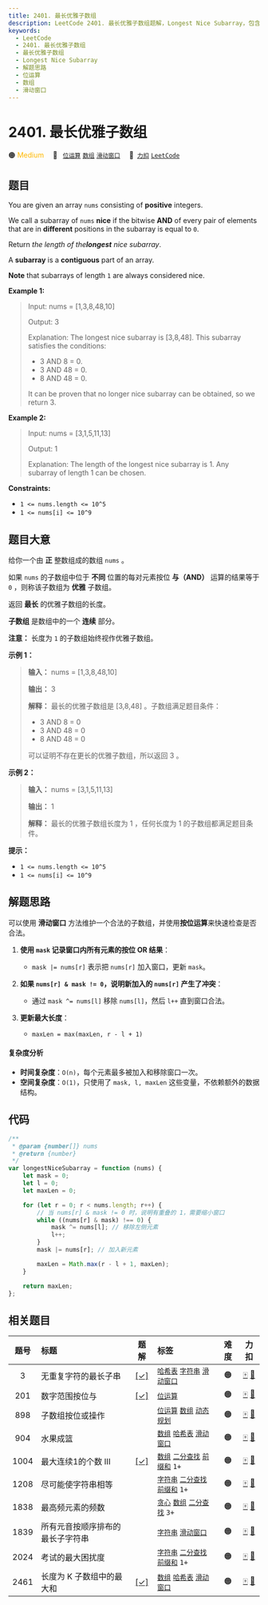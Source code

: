 ```yaml
---
title: 2401. 最长优雅子数组
description: LeetCode 2401. 最长优雅子数组题解，Longest Nice Subarray，包含解题思路、复杂度分析以及完整的 JavaScript 代码实现。
keywords:
  - LeetCode
  - 2401. 最长优雅子数组
  - 最长优雅子数组
  - Longest Nice Subarray
  - 解题思路
  - 位运算
  - 数组
  - 滑动窗口
---
```


# 2401. 最长优雅子数组

🟠 <font color=#ffb800>Medium</font>&emsp; 🔖&ensp; [`位运算`](/tag/bit-manipulation.md) [`数组`](/tag/array.md) [`滑动窗口`](/tag/sliding-window.md)&emsp; 🔗&ensp;[`力扣`](https://leetcode.cn/problems/longest-nice-subarray) [`LeetCode`](https://leetcode.com/problems/longest-nice-subarray)

## 题目

You are given an array `nums` consisting of **positive** integers.

We call a subarray of `nums` **nice** if the bitwise **AND** of every pair of
elements that are in **different** positions in the subarray is equal to `0`.

Return _the length of the**longest** nice subarray_.

A **subarray** is a **contiguous** part of an array.

**Note** that subarrays of length `1` are always considered nice.

**Example 1:**

> Input: nums = [1,3,8,48,10]
>
> Output: 3
>
> Explanation: The longest nice subarray is [3,8,48]. This subarray satisfies the conditions:
>
> - 3 AND 8 = 0.
> - 3 AND 48 = 0.
> - 8 AND 48 = 0.
>
> It can be proven that no longer nice subarray can be obtained, so we return 3.

**Example 2:**

> Input: nums = [3,1,5,11,13]
>
> Output: 1
>
> Explanation: The length of the longest nice subarray is 1. Any subarray of length 1 can be chosen.

**Constraints:**

- `1 <= nums.length <= 10^5`
- `1 <= nums[i] <= 10^9`

## 题目大意

给你一个由 **正** 整数组成的数组 `nums` 。

如果 `nums` 的子数组中位于 **不同** 位置的每对元素按位 **与（AND）** 运算的结果等于 `0` ，则称该子数组为 **优雅** 子数组。

返回 **最长** 的优雅子数组的长度。

**子数组** 是数组中的一个 **连续** 部分。

**注意：** 长度为 `1` 的子数组始终视作优雅子数组。

**示例 1：**

> **输入：** nums = [1,3,8,48,10]
>
> **输出：** 3
>
> **解释：** 最长的优雅子数组是 [3,8,48] 。子数组满足题目条件：
>
> - 3 AND 8 = 0
> - 3 AND 48 = 0
> - 8 AND 48 = 0
>
> 可以证明不存在更长的优雅子数组，所以返回 3 。

**示例 2：**

> **输入：** nums = [3,1,5,11,13]
>
> **输出：** 1
>
> **解释：** 最长的优雅子数组长度为 1 ，任何长度为 1 的子数组都满足题目条件。

**提示：**

- `1 <= nums.length <= 10^5`
- `1 <= nums[i] <= 10^9`

## 解题思路

可以使用 **滑动窗口** 方法维护一个合法的子数组，并使用**按位运算**来快速检查是否合法。

1. **使用 `mask` 记录窗口内所有元素的按位 OR 结果**：

   - `mask |= nums[r]` 表示把 `nums[r]` 加入窗口，更新 `mask`。

2. **如果 `nums[r] & mask != 0`，说明新加入的 `nums[r]` 产生了冲突**：

   - 通过 `mask ^= nums[l]` 移除 `nums[l]`，然后 `l++` 直到窗口合法。

3. **更新最大长度**：
   - `maxLen = max(maxLen, r - l + 1)`

#### 复杂度分析

- **时间复杂度**：`O(n)`，每个元素最多被加入和移除窗口一次。
- **空间复杂度**：`O(1)`，只使用了 `mask, l, maxLen` 这些变量，不依赖额外的数据结构。

## 代码

```javascript
/**
 * @param {number[]} nums
 * @return {number}
 */
var longestNiceSubarray = function (nums) {
	let mask = 0;
	let l = 0;
	let maxLen = 0;

	for (let r = 0; r < nums.length; r++) {
		// 当 nums[r] & mask != 0 时，说明有重叠的 1，需要缩小窗口
		while ((nums[r] & mask) !== 0) {
			mask ^= nums[l]; // 移除左侧元素
			l++;
		}
		mask |= nums[r]; // 加入新元素

		maxLen = Math.max(r - l + 1, maxLen);
	}

	return maxLen;
};
```

## 相关题目

<!-- prettier-ignore -->
| 题号 | 标题 | 题解 | 标签 | 难度 | 力扣 |
| :------: | :------ | :------: | :------ | :------: | :------: |
| 3 | 无重复字符的最长子串 | [[✓]](/problem/0003.md) |  [`哈希表`](/tag/hash-table.md) [`字符串`](/tag/string.md) [`滑动窗口`](/tag/sliding-window.md) | 🟠 | [🀄️](https://leetcode.cn/problems/longest-substring-without-repeating-characters) [🔗](https://leetcode.com/problems/longest-substring-without-repeating-characters) |
| 201 | 数字范围按位与 | [[✓]](/problem/0201.md) |  [`位运算`](/tag/bit-manipulation.md) | 🟠 | [🀄️](https://leetcode.cn/problems/bitwise-and-of-numbers-range) [🔗](https://leetcode.com/problems/bitwise-and-of-numbers-range) |
| 898 | 子数组按位或操作 |  |  [`位运算`](/tag/bit-manipulation.md) [`数组`](/tag/array.md) [`动态规划`](/tag/dynamic-programming.md) | 🟠 | [🀄️](https://leetcode.cn/problems/bitwise-ors-of-subarrays) [🔗](https://leetcode.com/problems/bitwise-ors-of-subarrays) |
| 904 | 水果成篮 |  |  [`数组`](/tag/array.md) [`哈希表`](/tag/hash-table.md) [`滑动窗口`](/tag/sliding-window.md) | 🟠 | [🀄️](https://leetcode.cn/problems/fruit-into-baskets) [🔗](https://leetcode.com/problems/fruit-into-baskets) |
| 1004 | 最大连续1的个数 III | [[✓]](/problem/1004.md) |  [`数组`](/tag/array.md) [`二分查找`](/tag/binary-search.md) [`前缀和`](/tag/prefix-sum.md) `1+` | 🟠 | [🀄️](https://leetcode.cn/problems/max-consecutive-ones-iii) [🔗](https://leetcode.com/problems/max-consecutive-ones-iii) |
| 1208 | 尽可能使字符串相等 |  |  [`字符串`](/tag/string.md) [`二分查找`](/tag/binary-search.md) [`前缀和`](/tag/prefix-sum.md) `1+` | 🟠 | [🀄️](https://leetcode.cn/problems/get-equal-substrings-within-budget) [🔗](https://leetcode.com/problems/get-equal-substrings-within-budget) |
| 1838 | 最高频元素的频数 |  |  [`贪心`](/tag/greedy.md) [`数组`](/tag/array.md) [`二分查找`](/tag/binary-search.md) `3+` | 🟠 | [🀄️](https://leetcode.cn/problems/frequency-of-the-most-frequent-element) [🔗](https://leetcode.com/problems/frequency-of-the-most-frequent-element) |
| 1839 | 所有元音按顺序排布的最长子字符串 |  |  [`字符串`](/tag/string.md) [`滑动窗口`](/tag/sliding-window.md) | 🟠 | [🀄️](https://leetcode.cn/problems/longest-substring-of-all-vowels-in-order) [🔗](https://leetcode.com/problems/longest-substring-of-all-vowels-in-order) |
| 2024 | 考试的最大困扰度 |  |  [`字符串`](/tag/string.md) [`二分查找`](/tag/binary-search.md) [`前缀和`](/tag/prefix-sum.md) `1+` | 🟠 | [🀄️](https://leetcode.cn/problems/maximize-the-confusion-of-an-exam) [🔗](https://leetcode.com/problems/maximize-the-confusion-of-an-exam) |
| 2461 | 长度为 K 子数组中的最大和 | [[✓]](/problem/2461.md) |  [`数组`](/tag/array.md) [`哈希表`](/tag/hash-table.md) [`滑动窗口`](/tag/sliding-window.md) | 🟠 | [🀄️](https://leetcode.cn/problems/maximum-sum-of-distinct-subarrays-with-length-k) [🔗](https://leetcode.com/problems/maximum-sum-of-distinct-subarrays-with-length-k) |